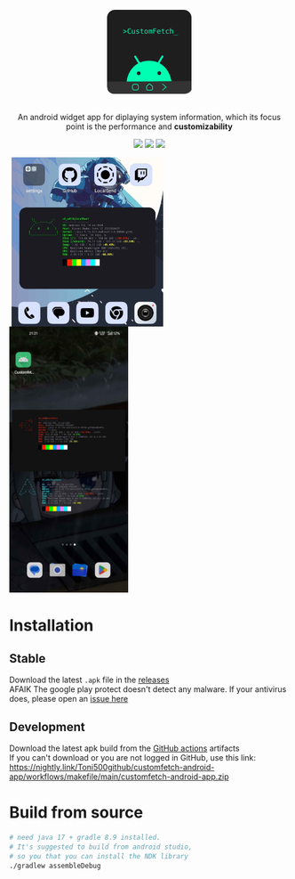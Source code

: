 <p align="center">
  <img src="assets/icons/logoAndroid.svg" width="30%"/>
</p>
<h2></h2> <!-- add a separating line -->
<p align="center">
    An android widget app for diplaying system information, which its focus point is the performance and <b>customizability</b>
</p>
<p align="center">
    <img src="https://img.shields.io/github/languages/top/Toni500github/customfetch?logo=kotlin&label=" />
    <img src="https://img.shields.io/github/actions/workflow/status/Toni500github/customfetch/makefile.yml" />
    <img src="https://img.shields.io/badge/Standard-C%2B%2B20-success" />
</p>
<img src="https://upload.wikimedia.org/wikipedia/commons/2/24/Transparent_Square_Tiles_Texture.png" width="45%" height="14px" align="right" />
<img align=right width=54.2% src="screenshots/android_widget2.png"/>
<p align=left>
  <img width=42.45% src="screenshots/android_widget.jpg" />
</p>

# Installation
## Stable
Download the latest `.apk` file in the [releases](https://github.com/Toni500github/customfetch/releases/v1.0.0) \
AFAIK The google play protect doesn't detect any malware. If your antivirus does, please open an [issue here](https://github.com/Toni500github/customfetch-android-app/issues)

## Development
Download the latest apk build from the [GitHub actions](https://github.com/Toni500github/customfetch-android-app/actions/workflows/makefile.yml) artifacts\
If you can't download or you are not logged in GitHub, use this link: https://nightly.link/Toni500github/customfetch-android-app/workflows/makefile/main/customfetch-android-app.zip

# Build from source
```bash
# need java 17 + gradle 8.9 installed.
# It's suggested to build from android studio,
# so you that you can install the NDK library
./gradlew assembleDebug
```
